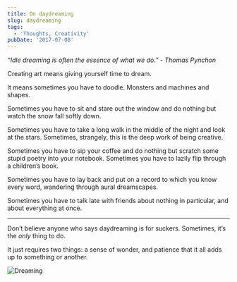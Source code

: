 ```yaml
---
title: On daydreaming
slug: daydreaming
tags:
  - 'Thoughts, Creativity'
pubDate: '2017-07-08'
---
```


_“Idle dreaming is often the essence of what we do.” - Thomas Pynchon_

Creating art means giving yourself time to dream.

It means sometimes you have to doodle. Monsters and machines and shapes.

Sometimes you have to sit and stare out the window and do nothing but watch the snow fall softly down.

Sometimes you have to take a long walk in the middle of the night and look at the stars. Sometimes, strangely, this is the deep work of being creative.

Sometimes you have to sip your coffee and do nothing but scratch some stupid poetry into your notebook. Sometimes you have to lazily flip through a children’s book.

Sometimes you have to lay back and put on a record to which you know every word, wandering through aural dreamscapes.

Sometimes you have to talk late with friends about nothing in particular, and about everything at once.

---

Don’t believe anyone who says daydreaming is for suckers. Sometimes, it’s the _only_ thing to do.

It just requires two things: a sense of wonder, and patience that it all adds up to something or another.

![Dreaming](/images/duck.jpg)

